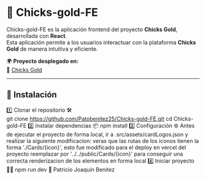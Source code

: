 

# 🐥 Chicks-gold-FE  
Chicks-gold-FE es la aplicación frontend del proyecto **Chicks Gold**, desarrollada con **React**.  
Esta aplicación permite a los usuarios interactuar con la plataforma **Chicks Gold** de manera intuitiva y eficiente.  

🌍 **Proyecto desplegado en:**  
🔗 [Chicks Gold]((https://chicks-gold-frontend-eight.vercel.app/))

---

## 🚀 Instalación

  1️⃣ Clonar el repositorio 🛠️  
          git clone https://github.com/Patobenitez25/Chicks-gold-FE.git
          cd Chicks-gold-FE
  2️⃣ Instalar dependencias 📦
         npm install
  3️⃣ Configuración ⚙️
     Antes de ejecutar el proyecto de forma local, ir a .src/assets/cardLogos.json y realizar la siguiente modificacion:
     veras que las rutas de los iconos tienen la forma './Cards/{icon}', esto fue modificado para el deploy en vercel del proyecto
     reemplazar por '../../public/Cards/{icon}' para conseguir una correcta renderizacion de los elementos en forma local
  4️⃣ Iniciar proyecto  🏃‍♂️
     npm run dev
📝 Patricio Joaquin Benitez
